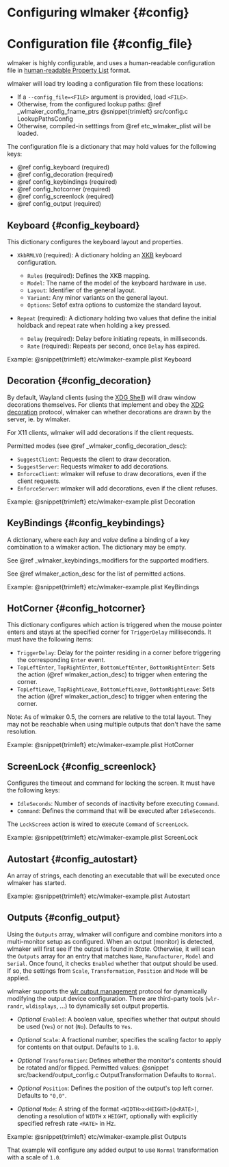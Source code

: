 # Configuring wlmaker {#config}

# Configuration file {#config_file}

wlmaker is highly configurable, and uses a human-readable configuration file in
[human-readable Property List](https://en.wikipedia.org/wiki/Property_list)
format.

wlmaker will load try loading a configuration file from these locations:
* If a `--config_file=<FILE>` argument is provided, load `<FILE>`.
* Otherwise, from the configured lookup paths: @ref _wlmaker_config_fname_ptrs
  @snippet{trimleft} src/config.c LookupPathsConfig
* Otherwise, compiled-in setttings from @ref etc_wlmaker_plist will be loaded.

The configuration file is a dictionary that may hold values for the following
keys:

* @ref config_keyboard (required)
* @ref config_decoration (required)
* @ref config_keybindings (required)
* @ref config_hotcorner (required)
* @ref config_screenlock (required)
* @ref config_output (required)

## Keyboard {#config_keyboard}

This dictionary configures the keyboard layout and properties.

* `XkbRMLVO` (required): A dictionary holding an [XKB](xkbcommon.org) keyboard
  configuration.
  * `Rules` (required): Defines the XKB mapping.
  * `Model`: The name of the model of the keyboard hardware in use.
  * `Layout`: Identifier of the general layout.
  * `Variant`: Any minor variants on the general layout.
  * `Options`: Setof extra options to customize the standard layout.

* `Repeat` (required): A dictionary holding two values that define the initial
  holdback and repeat rate when holding a key pressed.
  * `Delay` (required): Delay before initiating repeats, in milliseconds.
  * `Rate` (required): Repeats per second, once `Delay` has expired.

Example:
@snippet{trimleft} etc/wlmaker-example.plist Keyboard

## Decoration {#config_decoration}

By default, Wayland clients (using the
[XDG Shell](https://wayland.app/protocols/xdg-shell)) will draw window
decorations themselves. For clients that implement and obey the
[XDG decoration](https://wayland.app/protocols/xdg-decoration-unstable-v1)
protocol, wlmaker can whether decorations are drawn by the server, ie. by
wlmaker.

For X11 clients, wlmaker will add decorations if the client requests.

Permitted modes (see @ref _wlmaker_config_decoration_desc):
* `SuggestClient`: Requests the client to draw decoration.
* `SuggestServer`: Requests wlmaker to add decorations.
* `EnforceClient`: wlmaker will refuse to draw decorations, even if the client
  requests.
* `EnforceServer`: wlmaker will add decorations, even if the client refuses.

Example:
@snippet{trimleft} etc/wlmaker-example.plist Decoration

## KeyBindings {#config_keybindings}

A dictionary, where each *key* and *value* define a binding of a key
combination to a wlmaker action. The dictionary may be empty.

See @ref _wlmaker_keybindings_modifiers for the supported modifiers.

See @ref wlmaker_action_desc for the list of permitted actions.

Example:
@snippet{trimleft} etc/wlmaker-example.plist KeyBindings

## HotCorner {#config_hotcorner}

This dictionary configures which action is triggered when the mouse pointer
enters and stays at the specified corner for `TriggerDelay` milliseconds.
It must have the following items:

* `TriggerDelay`: Delay for the pointer residing in a corner before triggering
  the corresponding `Enter` event.
* `TopLeftEnter`, `TopRightEnter`, `BottomLeftEnter`, `BottomRightEnter`: Sets
  the action (@ref wlmaker_action_desc) to trigger when entering the corner.
* `TopLeftLeave`, `TopRightLeave`, `BottomLeftLeave`, `BottomRightLeave`: Sets
  the action (@ref wlmaker_action_desc) to trigger when entering the corner.

Note: As of wlmaker 0.5, the corners are relative to the total layout. They may
not be reachable when using multiple outputs that don't have the same
resolution.

Example:
@snippet{trimleft} etc/wlmaker-example.plist HotCorner

## ScreenLock {#config_screenlock}

Configures the timeout and command for locking the screen. It must have the
following keys:

* `IdleSeconds`: Number of seconds of inactivity before executing `Command`.
* `Command`: Defines the command that will be executed after `IdleSeconds`.

The `LockScreen` action is wired to execute `Command` of `ScreenLock`.

Example:
@snippet{trimleft} etc/wlmaker-example.plist ScreenLock

## Autostart {#config_autostart}

An array of strings, each denoting an executable that will be executed once
wlmaker has started.

Example:
@snippet{trimleft} etc/wlmaker-example.plist Autostart

## Outputs {#config_output}

Using the `Outputs` array, wlmaker will configure and combine monitors into a
multi-monitor setup as configured. When an output (monitor) is detected,
wlmaker will first see if the output is found in *State*. Otherwise, it will
scan the `Outputs` array for an entry that matches `Name`, `Manufacturer`,
`Model` and `Serial`. Once found, it checks `Enabled` whether that output
should be used. If so, the settings from `Scale`, `Transformation`, `Position`
and `Mode` will be applied.

wlmaker supports the
[wlr output management](https://wayland.app/protocols/wlr-output-management-unstable-v1)
protocol for dynamically modifying the output device configuration. There are
third-party tools (`wlr-randr`, `wldisplays`, ...) to dynamically set output
propertis.

* *Optional* `Enabled`: A boolean value, specifies whether that output should
  be used (`Yes`) or not (`No`). Defaults to `Yes`.

* *Optional* `Scale`: A fractional number, specifies the scaling factor to
  apply for contents on that output. Defaults to `1.0`.

* *Optional* `Transformation`: Defines whether the monitor's contents should be
  rotated and/or flipped. Permitted values:
  @snippet src/backend/output_config.c OutputTransformation
  Defaults to `Normal`.

* *Optional* `Position`: Defines the position of the output's top left corner.
  Defaults to `"0,0"`.

* *Optional* `Mode`: A string of the format `<WIDTH>x<HEIGHT>[@<RATE>]`,
  denoting a resolution of `WIDTH` x `HEIGHT`, optionally with explicitly
  specified refresh rate `<RATE>` in Hz.

Example:
@snippet{trimleft} etc/wlmaker-example.plist Outputs

That example will configure any added output to use `Normal` transformation
with a scale of `1.0`.
